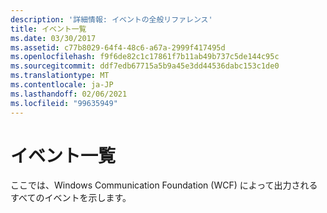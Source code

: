 ```yaml
---
description: '詳細情報: イベントの全般リファレンス'
title: イベント一覧
ms.date: 03/30/2017
ms.assetid: c77b8029-64f4-48c6-a67a-2999f417495d
ms.openlocfilehash: f9f6de82c1c17861f7b11ab49b737c5de144c95c
ms.sourcegitcommit: ddf7edb67715a5b9a45e3dd44536dabc153c1de0
ms.translationtype: MT
ms.contentlocale: ja-JP
ms.lasthandoff: 02/06/2021
ms.locfileid: "99635949"
---
```

# <a name="events-general-reference"></a>イベント一覧

ここでは、Windows Communication Foundation (WCF) によって出力されるすべてのイベントを示します。
